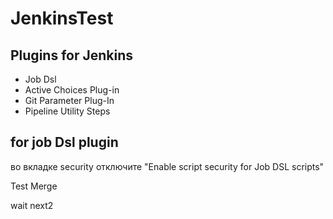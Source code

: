 # JenkinsTest

## Plugins for Jenkins
 - Job Dsl
 - Active Choices Plug-in
 - Git Parameter Plug-In
 - Pipeline Utility Steps
## for job Dsl plugin
<p>во вкладке security отключите "Enable script security for Job DSL scripts"</p>
<p>Test Merge</p>
<p>wait next2</p>
